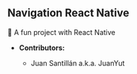 ## Navigation React Native

👻 A fun project with React Native

- **Contributors:**

  - Juan Santillán a.k.a. JuanYut
